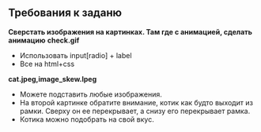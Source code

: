## Требования к заданю 
**Сверстать изображения на картинках. Там где с анимацией, сделать анимацию**
**check.gif**
  - Использовать input[radio] + label
  - Все на html+css

**cat.jpeg,image_skew.lpeg**
  - Можете подставить любые изображения.
  - На второй картинке обратите внимание, котик как будто выходит из рамки. Сверху он ее перекрывает, а снизу его перекрывает рамка. 
  - Котика можно подобрать на свой вкус.



